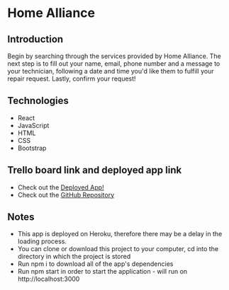 # Home Alliance

## Introduction
Begin by searching through the services provided by Home Alliance. The next step is to fill out your name,
email, phone number and a message to your technician, following a date and time you'd like them to fulfill
your repair request. Lastly, confirm your request!

## Technologies
* React
* JavaScript
* HTML
* CSS
* Bootstrap


## Trello board link and deployed app link
* Check out the [Deployed App!](http://homealliance.herokuapp.com/)
* Check out the [GitHub Repository](http://github.com/arkauffman/home-alliance)


## Notes
* This app is deployed on Heroku, therefore there may be a delay in the loading process.
* You can clone or download this project to your computer, cd into the directory in which the project is stored
* Run npm i to download all of the app's dependencies 
* Run npm start in order to start the application - will run on http://localhost:3000